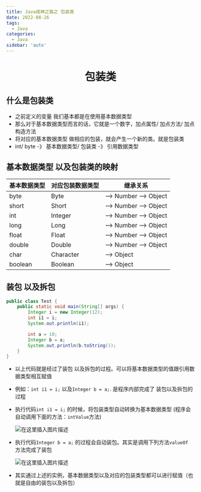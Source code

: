 ```yaml
---
title: Java成神之路之 包装类
date: 2022-08-26
tags:
  - Java
categories:
  - Java
sidebar: 'auto'
---
```


<div align = "center"><h1>包装类</h1></div>


## 什么是包装类

- 之前定义的变量 我们基本都是在使用基本数据类型
- 那么对于基本数据类型而言的话，它就是一个数字，加点属性/ 加点方法/ 加点构造方法
- 将对应的基本数据类型 做相应的包装，就会产生一个新的类。就是包装类
- int/ byte -》 基本数据类型/ 包装类 -》 引用数据类型

## 基本数据类型 以及包装类的映射

| 基本数据类型 | 对应包装数据类型 | 继承关系              |
| ------------ | ---------------- | --------------------- |
| byte         | Byte             | --> Number --> Object |
| short        | Short            | --> Number --> Object |
| int          | Integer          | --> Number --> Object |
| long         | Long             | --> Number --> Object |
| float        | Float            | --> Number --> Object |
| double       | Double           | --> Number --> Object |
| char         | Character        | --> Object            |
| boolean      | Boolean          | --> Object            |

## 装包 以及拆包

```java
public class Test {
    public static void main(String[] args) {
        Integer i = new Integer(12);
        int i1 = i;
        System.out.println(i1);

        int a = 10;
        Integer b = a;
        System.out.println(b.toString());
    }
}
```

- 以上代码就是经过了装包 以及拆包的过程。可以将基本数据类型的值跟引用数据类型相互赋值
- 例如：`int i1 = i;` 以及`Integer b = a;`. 是程序内部完成了 装包以及拆包的过程
- 执行代码`int i1 = i;` 的时候，将包装类型自动转换为基本数据类型 (程序会自动调用下面的方法：`intValue`方法)

  ![在这里插入图片描述](https://img-blog.csdnimg.cn/004cb336c2c341d1a982cbb46a6d3ace.png)

- 执行代码`Integer b = a;` 的过程会自动装包。其实是调用下列方法`valueOf` 方法完成了装包

  ![在这里插入图片描述](https://img-blog.csdnimg.cn/24ad9c1a4ce749c3b5404c7fba00d365.png)

- 其实通过上述的实例，基本数据类型以及对应的包装类型都可以进行赋值（也就是自由的装包以及拆包）
